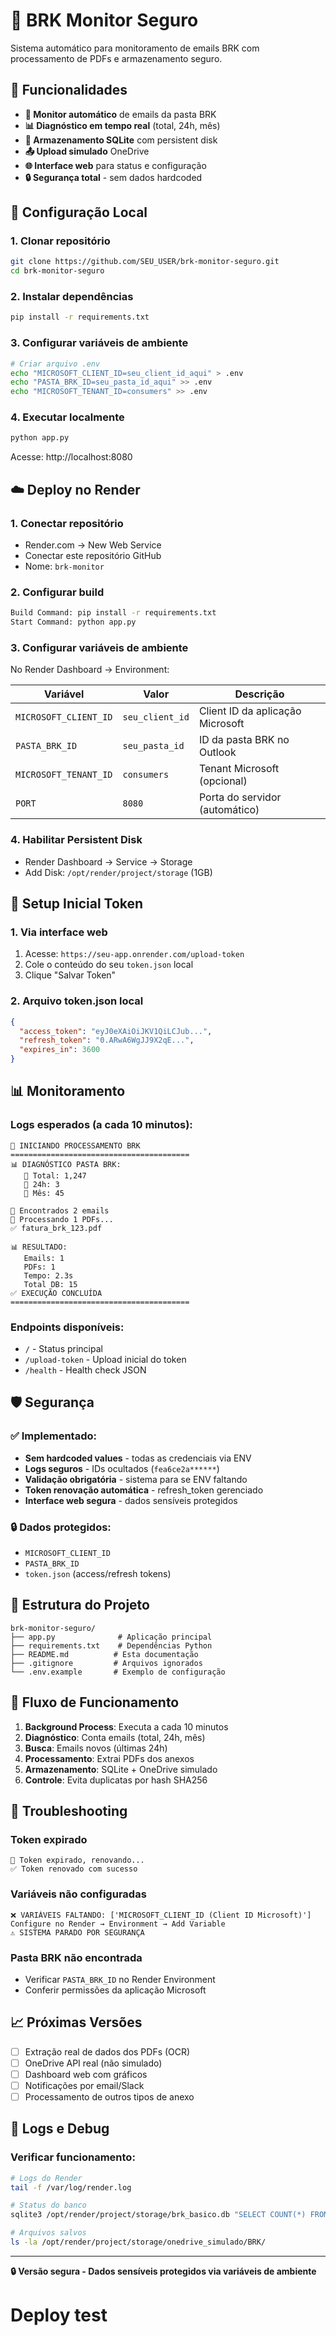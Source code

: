 # 🚀 BRK Monitor Seguro

Sistema automático para monitoramento de emails BRK com processamento de PDFs e armazenamento seguro.

## 🎯 Funcionalidades

- **📧 Monitor automático** de emails da pasta BRK
- **📊 Diagnóstico em tempo real** (total, 24h, mês)
- **💾 Armazenamento SQLite** com persistent disk
- **📤 Upload simulado** OneDrive
- **🌐 Interface web** para status e configuração
- **🔒 Segurança total** - sem dados hardcoded

## 🔧 Configuração Local

### 1. Clonar repositório
```bash
git clone https://github.com/SEU_USER/brk-monitor-seguro.git
cd brk-monitor-seguro
```

### 2. Instalar dependências
```bash
pip install -r requirements.txt
```

### 3. Configurar variáveis de ambiente
```bash
# Criar arquivo .env
echo "MICROSOFT_CLIENT_ID=seu_client_id_aqui" > .env
echo "PASTA_BRK_ID=seu_pasta_id_aqui" >> .env
echo "MICROSOFT_TENANT_ID=consumers" >> .env
```

### 4. Executar localmente
```bash
python app.py
```

Acesse: http://localhost:8080

## ☁️ Deploy no Render

### 1. Conectar repositório
- Render.com → New Web Service
- Conectar este repositório GitHub
- Nome: `brk-monitor`

### 2. Configurar build
```bash
Build Command: pip install -r requirements.txt
Start Command: python app.py
```

### 3. Configurar variáveis de ambiente
No Render Dashboard → Environment:

| Variável | Valor | Descrição |
|----------|-------|-----------|
| `MICROSOFT_CLIENT_ID` | `seu_client_id` | Client ID da aplicação Microsoft |
| `PASTA_BRK_ID` | `seu_pasta_id` | ID da pasta BRK no Outlook |
| `MICROSOFT_TENANT_ID` | `consumers` | Tenant Microsoft (opcional) |
| `PORT` | `8080` | Porta do servidor (automático) |

### 4. Habilitar Persistent Disk
- Render Dashboard → Service → Storage
- Add Disk: `/opt/render/project/storage` (1GB)

## 🔑 Setup Inicial Token

### 1. Via interface web
1. Acesse: `https://seu-app.onrender.com/upload-token`
2. Cole o conteúdo do seu `token.json` local
3. Clique "Salvar Token"

### 2. Arquivo token.json local
```json
{
  "access_token": "eyJ0eXAiOiJKV1QiLCJub...",
  "refresh_token": "0.ARwA6WgJJ9X2qE...",
  "expires_in": 3600
}
```

## 📊 Monitoramento

### Logs esperados (a cada 10 minutos):
```
🚀 INICIANDO PROCESSAMENTO BRK
========================================
📊 DIAGNÓSTICO PASTA BRK:
   📧 Total: 1,247
   📅 24h: 3
   📆 Mês: 45

📧 Encontrados 2 emails
📎 Processando 1 PDFs...
✅ fatura_brk_123.pdf

📊 RESULTADO:
   Emails: 1
   PDFs: 1
   Tempo: 2.3s
   Total DB: 15
✅ EXECUÇÃO CONCLUÍDA
========================================
```

### Endpoints disponíveis:
- `/` - Status principal
- `/upload-token` - Upload inicial do token
- `/health` - Health check JSON

## 🛡️ Segurança

### ✅ Implementado:
- **Sem hardcoded values** - todas as credenciais via ENV
- **Logs seguros** - IDs ocultados (`fea6ce2a******`)
- **Validação obrigatória** - sistema para se ENV faltando
- **Token renovação automática** - refresh_token gerenciado
- **Interface web segura** - dados sensíveis protegidos

### 🔒 Dados protegidos:
- `MICROSOFT_CLIENT_ID`
- `PASTA_BRK_ID`
- `token.json` (access/refresh tokens)

## 📁 Estrutura do Projeto

```
brk-monitor-seguro/
├── app.py              # Aplicação principal
├── requirements.txt    # Dependências Python
├── README.md          # Esta documentação
├── .gitignore         # Arquivos ignorados
└── .env.example       # Exemplo de configuração
```

## 🔄 Fluxo de Funcionamento

1. **Background Process**: Executa a cada 10 minutos
2. **Diagnóstico**: Conta emails (total, 24h, mês)
3. **Busca**: Emails novos (últimas 24h)
4. **Processamento**: Extrai PDFs dos anexos
5. **Armazenamento**: SQLite + OneDrive simulado
6. **Controle**: Evita duplicatas por hash SHA256

## 🐛 Troubleshooting

### Token expirado
```
🔄 Token expirado, renovando...
✅ Token renovado com sucesso
```

### Variáveis não configuradas
```
❌ VARIÁVEIS FALTANDO: ['MICROSOFT_CLIENT_ID (Client ID Microsoft)']
Configure no Render → Environment → Add Variable
⚠️ SISTEMA PARADO POR SEGURANÇA
```

### Pasta BRK não encontrada
- Verificar `PASTA_BRK_ID` no Render Environment
- Conferir permissões da aplicação Microsoft

## 📈 Próximas Versões

- [ ] Extração real de dados dos PDFs (OCR)
- [ ] OneDrive API real (não simulado)
- [ ] Dashboard web com gráficos
- [ ] Notificações por email/Slack
- [ ] Processamento de outros tipos de anexo

## 📝 Logs e Debug

### Verificar funcionamento:
```bash
# Logs do Render
tail -f /var/log/render.log

# Status do banco
sqlite3 /opt/render/project/storage/brk_basico.db "SELECT COUNT(*) FROM faturas_brk_basico;"

# Arquivos salvos
ls -la /opt/render/project/storage/onedrive_simulado/BRK/
```

---

**🔒 Versão segura - Dados sensíveis protegidos via variáveis de ambiente**
# Deploy test
